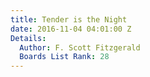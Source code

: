```yaml
---
title: Tender is the Night
date: 2016-11-04 04:01:00 Z
Details:
  Author: F. Scott Fitzgerald
  Boards List Rank: 28
---
```


